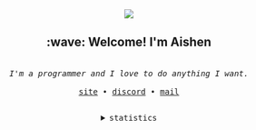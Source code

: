 <div align="center">
  <img src="https://user-images.githubusercontent.com/75763715/169432150-62e5be2f-46a2-4109-be72-5cf59a87d004.png"/>
  <h2>
    :wave: Welcome! I'm Aishen
  </h2>
  <br>
  <!--- Inspired from janleigh and owl4ce's readmes!! --->
  <samp>
    <i>I'm a programmer and I love to do anything I want.</i><br><br>
    <a href="https://aishenreemo.github.io">site</a> •
    <a href="https://discord.com/users/939782577345146881">discord</a> •
    <a href="mailto:aish3n@pm.me">mail</a>
  </samp>
  <br>
  <h2></h2>
  <details><summary><samp>statistics</samp></summary><br>
    <img src="https://github-readme-stats.vercel.app/api?username=aishenreemo&show_icons=true&count_private=true&include_all_commits=true&theme=dark&show_icons=true&layout=compact&bg_color=00000000"/><br><br>
    <img src="https://github-readme-stats.vercel.app/api/wakatime?langs_count=6&username=aishen&layout=compact&theme=dark&v=2&bg_color=00000000"/><br><br>
    <img src="https://github-readme-stats.vercel.app/api/top-langs?username=aishenreemo&layout=compact&show_icons=true&theme=dark&bg_color=00000000"/>
  </details>
</div>

